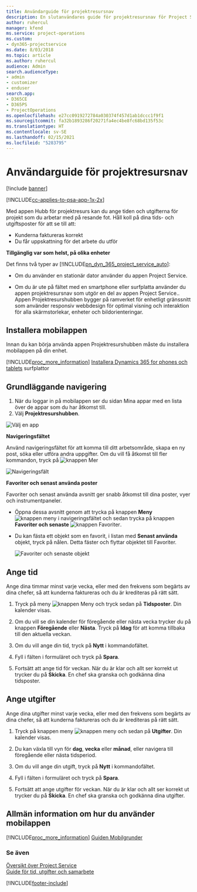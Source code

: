 ```yaml
---
title: Användarguide för projektresursnav
description: En slutanvändares guide för projektresursnav för Project Service
author: ruhercul
manager: kfend
ms.service: project-operations
ms.custom:
- dyn365-projectservice
ms.date: 8/03/2018
ms.topic: article
ms.author: ruhercul
audience: Admin
search.audienceType:
- admin
- customizer
- enduser
search.app:
- D365CE
- D365PS
- ProjectOperations
ms.openlocfilehash: e27cc0919272784a030374f457d1ab1dccc1f9f1
ms.sourcegitcommit: fa32b1893286f20271fa4ec4be8fc68bd135f53c
ms.translationtype: HT
ms.contentlocale: sv-SE
ms.lasthandoff: 02/15/2021
ms.locfileid: "5283795"
---
```

# <a name="user-guide-for-project-resource-hub"></a>Användarguide för projektresursnav

[!include [banner](../includes/psa-now-project-operations.md)]

[!INCLUDE[cc-applies-to-psa-app-1x-2x](../includes/cc-applies-to-psa-app-1x-2x.md)]

Med appen Hubb för projektresurs kan du ange tiden och utgifterna för projekt som du arbetar med på resande fot. Håll koll på dina tids- och utgiftsposter för att se till att:

- Kunderna faktureras korrekt
- Du får uppskattning för det arbete du utför

**Tillgänglig var som helst, på olika enheter**

Det finns två typer av [!INCLUDE[pn_dyn_365_project_service_auto](../includes/pn-dyn-365-project-service-auto.md)]: 

- Om du använder en stationär dator använder du appen Project Service. 

- Om du är ute på fältet med en smartphone eller surfplatta använder du appen projektresursnav som utgör en del av appen Project Service.. Appen Projektresurshubben bygger på ramverket för enhetligt gränssnitt som använder responsiv webbdesign för optimal visning och interaktion för alla skärmstorlekar, enheter och bildorienteringar. 


## <a name="install-the-mobile-app"></a>Installera mobilappen
Innan du kan börja använda appen Projektresurshubben måste du installera mobilappen på din enhet. 

[!INCLUDE[proc_more_information](../includes/proc-more-information.md)] [Installera Dynamics 365 for phones och tablets](https://docs.microsoft.com/dynamics365/mobile-app/install-dynamics-365-for-phones-and-tablets) surfplattor

## <a name="basic-navigation"></a>Grundläggande navigering
1.  När du loggar in på mobilappen ser du sidan Mina appar med en lista över de appar som du har åtkomst till. 
2.  Välj **Projektresurshubben**.

![Välj en app](media/chooseApp_1.png "Välj en app")

**Navigeringsfältet**

Använd navigeringsfältet för att komma till ditt arbetsområde, skapa en ny post, söka eller utföra andra uppgifter. Om du vill få åtkomst till fler kommandon, tryck på ![knappen Mer](media/MoreButton.png "Knappen Fler")

![Navigeringsfält](media/NavBar_2.png "Navigeringsfält")

**Favoriter och senast använda poster**

Favoriter och senast använda avsnitt ger snabb åtkomst till dina poster, vyer och instrumentpaneler. 

- Öppna dessa avsnitt genom att trycka på knappen **Meny** ![knappen meny](media/MenuButton.png "Menyknapp") i navigeringsfältet och sedan trycka på knappen **Favoriter och senaste** ![knappen Favoriter](media/FavButton.png "Fav-knappen").

- Du kan fästa ett objekt som en favorit, i listan med **Senast använda** objekt, tryck på nålen. Detta fäster och flyttar objektet till Favoriter.

  ![Favoriter och senaste objekt](media/Favs_3.png "Favoriter och senaste objekt")
 
## <a name="enter-time"></a>Ange tid
Ange dina timmar minst varje vecka, eller med den frekvens som begärts av dina chefer, så att kunderna faktureras och du är krediteras på rätt sätt.

1. Tryck på meny ![knappen Meny](media/MenuButton.png "Menyknapp") och tryck sedan på **Tidsposter**. Din kalender visas.

2. Om du vill se din kalender för föregående eller nästa vecka trycker du på knappen **Föregående** eller **Nästa**. Tryck på **Idag** för att komma tillbaka till den aktuella veckan.

3. Om du vill ange din tid, tryck på **Nytt** i kommandofältet. 

4. Fyll i fälten i formuläret och tryck på **Spara**.

5. Fortsätt att ange tid för veckan. När du är klar och allt ser korrekt ut trycker du på **Skicka**. En chef ska granska och godkänna dina tidsposter.

## <a name="enter-expenses"></a>Ange utgifter 
Ange dina utgifter minst varje vecka, eller med den frekvens som begärts av dina chefer, så att kunderna faktureras och du är krediteras på rätt sätt.

1. Tryck på knappen meny ![knappen meny](media/MenuButton.png "Menyknapp") och sedan på **Utgifter**. Din kalender visas.

2. Du kan växla till vyn för **dag**, **vecka** eller **månad**, eller navigera till föregående eller nästa tidsperiod. 

3. Om du vill ange din utgift, tryck på **Nytt** i kommandofältet. 

4. Fyll i fälten i formuläret och tryck på **Spara**.

5. Fortsätt att ange utgifter för veckan. När du är klar och allt ser korrekt ut trycker du på **Skicka**. En chef ska granska och godkänna dina utgifter.

## <a name="general-information-on-how-to-use-the-mobile-app"></a>Allmän information om hur du använder mobilappen 
[!INCLUDE[proc_more_information](../includes/proc-more-information.md)] [Guiden Mobilgrunder](https://docs.microsoft.com/dynamics365/mobile-app/dynamics-365-phones-tablets-users-guide)

### <a name="see-also"></a>Se även  
 [Översikt över Project Service](../psa/overview.md)   
 [Guide för tid, utgifter och samarbete](../psa/time-expense-collaboration-guide.md)   
 


[!INCLUDE[footer-include](../includes/footer-banner.md)]